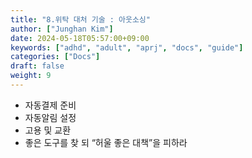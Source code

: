 ```yaml
---
title: "8.위탁 대처 기술 : 아웃소싱"
author: ["Junghan Kim"]
date: 2024-05-18T05:57:00+09:00
keywords: ["adhd", "adult", "aprj", "docs", "guide"]
categories: ["Docs"]
draft: false
weight: 9
---
```


<!--more-->

-   자동결제 준비
-   자동알림 설정
-   고용 및 교환
-   좋은 도구를 찾 되 “허울 좋은 대책”을 피하라
